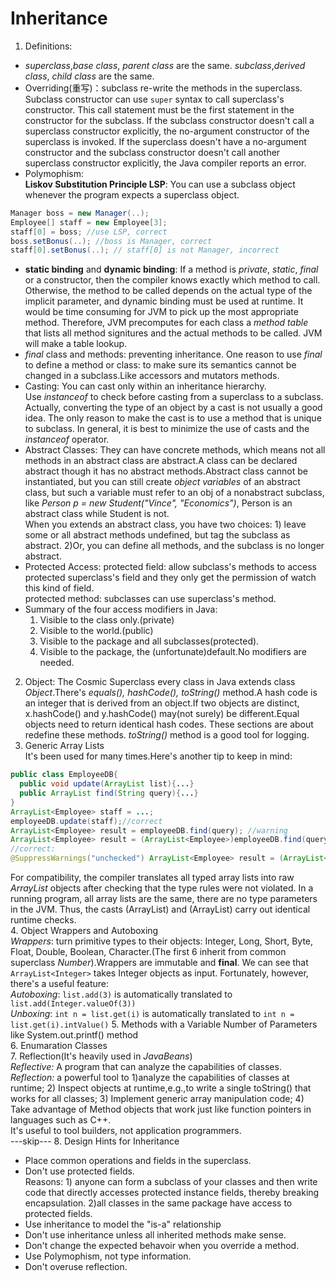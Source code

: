 # Inheritance
1. Definitions:  
  + *superclass*,*base class*, *parent class* are the same. *subclass*,*derived class*, *child class* are the same.  
  + Overriding(重写)：subclass re-write the methods in the superclass.  
  Subclass constructor can use `super` syntax to call superclass's constructor. This call statement must be the first statement in the constructor for the subclass. If the subclass constructor doesn't call a superclass constructor explicitly, the no-argument constructor of the superclass is invoked. If the superclass doesn't have a no-argument constructor and the subclass constructor doesn't call another superclass constructor explicitly, the Java compiler reports an error.  
  + Polymophism:  
  **Liskov Substitution Principle LSP**: You can use a subclass object whenever the program expects a superclass object.  
  ```java
  Manager boss = new Manager(..);
  Employee[] staff = new Employee[3];
  staff[0] = boss; //use LSP, correct
  boss.setBonus(..); //boss is Manager, correct
  staff[0].setBonus(..); // staff[0] is not Manager, incorrect
  ```
  + **static binding** and **dynamic binding**: If a method is *private*, *static*, *final* or a constructor, then the compiler knows exactly which method to call. Otherwise, the method to be called depends on the actual type of the implicit parameter, and dynamic binding must be used at runtime. It would be time consuming for JVM to pick up the most appropriate method. Therefore, JVM precomputes for each class a *method table* that lists all method signitures and the actual methods to be called. JVM will make a table lookup.
  + *final* class and methods: preventing inheritance. One reason to use *final* to define a method or class: to make sure its semantics cannot be changed in a subclass.Like accessors and mutators methods.
  + Casting:
  You can cast only within an inheritance hierarchy.  
  Use *instanceof* to check before casting from a superclass to a subclass.  
  Actually, converting the type of an object by a cast is not usually a good idea. The only reason to make the cast is to use a method that is unique to subclass. In general, it is best to minimize the use of casts and the *instanceof* operator.  
  + Abstract Classes: They can have concrete methods, which means not all methods in an abstract class are abstract.A class can be declared abstract though it has no abstract methods.Abstract class cannot be instantiated, but you can still create *object variables* of an abstract class, but such a variable must refer to an obj of a nonabstract subclass, like *Person p = new Student("Vince", "Economics")*, Person is an abstract class while Student is not.    
  When you extends an abstract class, you have two choices: 1) leave some or all abstract methods undefined, but tag the subclass as abstract. 2)Or, you can define all methods, and the subclass is no longer abstract.  
  + Protected Access:
  protected field: allow subclass's methods to access protected superclass's field and they only get the permission of watch this kind of field.  
  protected method: subclasses can use superclass's method.
  + Summary of the four access modifiers in Java:  
    1. Visible to the class only.(private)
    2. Visible to the world.(public)
    3. Visible to the package and all subclasses(protected).
    4. Visible to the package, the (unfortunate)default.No modifiers are needed.
2. Object: The Cosmic Superclass
every class in Java extends class *Object*.There's *equals(),  hashCode(), toString()* method.A hash code is an integer that is derived from an object.If two objects are distinct, x.hashCode() and y.hashCode() may(not surely) be different.Equal objects need to return identical hash codes. These sections are about redefine these methods. *toString()* method is a good tool for logging.  
3. Generic Array Lists  
It's been used for many times.Here's another tip to keep in mind:  
```java
public class EmployeeDB{
  public void update(ArrayList list){...}
  public ArrayList find(String query){...}
}
ArrayList<Employee> staff = ...;
employeeDB.update(staff);//correct
ArrayList<Employee> result = employeeDB.find(query); //warning
ArrayList<Employee> result = (ArrayList<Employee>)employeeDB.find(query); //another warning
//correct:
@SuppressWarnings("unchecked") ArrayList<Employee> result = (ArrayList<Employee>)employeeDB.find(query); //another warning.
```
For compatibility, the compiler translates all typed array lists into raw *ArrayList* objects after checking that the type rules were not violated. In a running program, all array lists are the same, there are no type parameters in the JVM. Thus, the casts (ArrayList) and (ArrayList<Employee>) carry out identical runtime checks.  
4. Object Wrappers and Autoboxing  
*Wrappers*: turn primitive types to their objects: Integer, Long, Short, Byte, Float, Double, Boolean, Character.(The first 6 inherit from common superclass *Number*).Wrappers are immutable and **final**.
We can see that `ArrayList<Integer>` takes Integer objects as input. Fortunately, however, there's a useful feature:   
*Autoboxing*: `list.add(3)` is automatically translated to `list.add(Integer.valueOf(3))`  
*Unboxing*: `int n = list.get(i)` is automatically translated to `int n = list.get(i).intValue()`
5. Methods with a Variable Number of Parameters  
like System.out.printf() method  
6. Enumaration Classes  
7. Reflection(It's heavily used in *JavaBeans*)   
*Reflective:* A program that can analyze the capabilities of classes.  
*Reflection:* a powerful tool to 1)analyze the capabilities of classes at runtime; 2) Inspect objects at runtime,e.g.,to write a single toString() that works for all classes; 3) Implement generic array manipulation code; 4) Take advantage of Method objects that work just like function pointers in languages such as C++.  
It's useful to tool builders, not application programmers.  
---skip---
8. Design Hints for Inheritance
  + Place common operations and fields in the superclass.  
  + Don't use protected fields.  
  Reasons: 1) anyone can form a subclass of your classes and then write code that directly accesses protected instance fields, thereby breaking encapsulation. 2)all classes in the same package have access to protected fields.  
  + Use inheritance to model the "is-a" relationship
  + Don't use inheritance unless all inherited methods make sense.  
  + Don't change the expected behavoir when you override a method.  
  + Use Polymophism, not type information.  
  + Don't overuse reflection.

